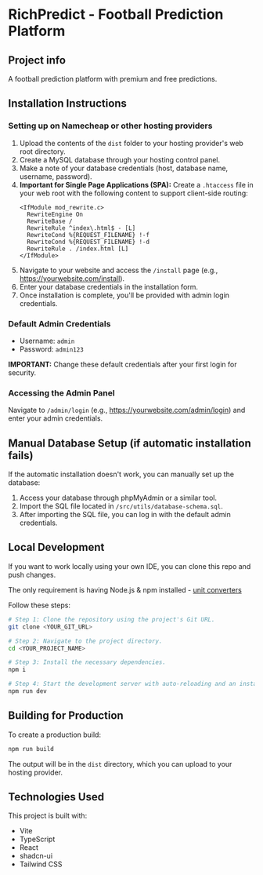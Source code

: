 
# RichPredict - Football Prediction Platform

## Project info

A football prediction platform with premium and free predictions.

## Installation Instructions

### Setting up on Namecheap or other hosting providers

1. Upload the contents of the `dist` folder to your hosting provider's web root directory.
2. Create a MySQL database through your hosting control panel.
3. Make a note of your database credentials (host, database name, username, password).
4. **Important for Single Page Applications (SPA):** Create a `.htaccess` file in your web root with the following content to support client-side routing:
   ```
   <IfModule mod_rewrite.c>
     RewriteEngine On
     RewriteBase /
     RewriteRule ^index\.html$ - [L]
     RewriteCond %{REQUEST_FILENAME} !-f
     RewriteCond %{REQUEST_FILENAME} !-d
     RewriteRule . /index.html [L]
   </IfModule>
   ```
5. Navigate to your website and access the `/install` page (e.g., https://yourwebsite.com/install).
6. Enter your database credentials in the installation form.
7. Once installation is complete, you'll be provided with admin login credentials.

### Default Admin Credentials

- Username: `admin`
- Password: `admin123`

**IMPORTANT:** Change these default credentials after your first login for security.

### Accessing the Admin Panel

Navigate to `/admin/login` (e.g., https://yourwebsite.com/admin/login) and enter your admin credentials.

## Manual Database Setup (if automatic installation fails)

If the automatic installation doesn't work, you can manually set up the database:

1. Access your database through phpMyAdmin or a similar tool.
2. Import the SQL file located in `/src/utils/database-schema.sql`.
3. After importing the SQL file, you can log in with the default admin credentials.

## Local Development

If you want to work locally using your own IDE, you can clone this repo and push changes.

The only requirement is having Node.js & npm installed - [unit converters](https://ultraconverter.org)

Follow these steps:

```sh
# Step 1: Clone the repository using the project's Git URL.
git clone <YOUR_GIT_URL>

# Step 2: Navigate to the project directory.
cd <YOUR_PROJECT_NAME>

# Step 3: Install the necessary dependencies.
npm i

# Step 4: Start the development server with auto-reloading and an instant preview.
npm run dev
```

## Building for Production

To create a production build:

```sh
npm run build
```

The output will be in the `dist` directory, which you can upload to your hosting provider.

## Technologies Used

This project is built with:

- Vite
- TypeScript
- React
- shadcn-ui
- Tailwind CSS
